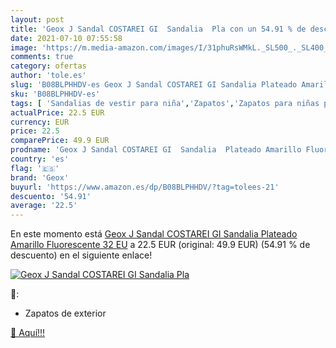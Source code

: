 ```yaml
---
layout: post
title: 'Geox J Sandal COSTAREI GI  Sandalia  Pla con un 54.91 % de descuento'
date: 2021-07-10 07:55:58
image: 'https://m.media-amazon.com/images/I/31phuRsWMkL._SL500_._SL400_.jpg'
comments: true
category: ofertas
author: 'tole.es'
slug: 'B08BLPHHDV-es Geox J Sandal COSTAREI GI Sandalia Plateado Amarillo...'
sku: 'B08BLPHHDV-es'
tags: [ 'Sandalias de vestir para niña','Zapatos','Zapatos para niñas pequeñas','Zapatos y complementos','geox','sandalia', ]
actualPrice: 22.5 EUR
currency: EUR
price: 22.5
comparePrice: 49.9 EUR
prodname: 'Geox J Sandal COSTAREI GI  Sandalia  Plateado Amarillo Fluorescente  32 EU'
country: 'es'
flag: '🇪🇸'
brand: 'Geox'
buyurl: 'https://www.amazon.es/dp/B08BLPHHDV/?tag=tolees-21'
descuento: '54.91'
average: '22.5'
---
```


En este momento está [Geox J Sandal COSTAREI GI  Sandalia  Plateado Amarillo Fluorescente  32 EU](https://www.amazon.es/dp/B08BLPHHDV/?tag=tolees-21) a 22.5 EUR (original: 49.9 EUR) (54.91 %  de descuento) en el siguiente enlace!

[![Geox J Sandal COSTAREI GI  Sandalia  Pla](https://m.media-amazon.com/images/I/31phuRsWMkL._SL500_._SL400_.jpg)](https://www.amazon.es/dp/B08BLPHHDV/?tag=tolees-21)

🔎:

- Zapatos de exterior

[🛒 Aquí!!!](https://www.amazon.es/dp/B08BLPHHDV/?tag=tolees-21)
